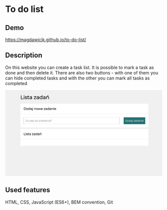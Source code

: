 # To do list

## Demo

https://magdawicik.github.io/to-do-list/

## Description

On this website you can create a task list. It is possible to mark a task as done and then delete it. There are also two buttons - with one of them you can hide completed tasks and with the other you can mark all tasks as completed

![gif](images/todo-list.gif)

## Used features

HTML, CSS, JavaScript (ES6+), BEM convention, Git
